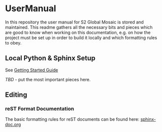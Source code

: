 # UserManual
In this repository the  user manual for S2 Global Mosaic is stored and maintained.
This readme gathers all the necessary bits and pieces which are good to know when working on this documentation, 
e.g. on how the project must be set up in order to build it locally and which formatting rules to obey.

## Local Python & Sphinx Setup
See [Getting Started Guide](https://docs.readthedocs.io/en/latest/getting_started.html)
 
*TBD* - put the most important pieces here.

## Editing

### reST Format Documentation
The basic formatting rules for reST documents can be found here: [sphinx-doc.org](http://www.sphinx-doc.org/en/master/usage/restructuredtext/basics.html)

 
